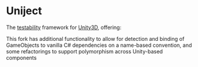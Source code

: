 Uniject
=======

The <a href="http://en.wikipedia.org/wiki/Software_testability">testability</a> framework for <a href="http://www.unity3d.com">Unity3D</a>, offering:

This fork has additional functionality to allow for detection and binding of GameObjects to vanilla C# dependencies on a name-based convention, and some refactorings to support polymorphism across Unity-based components
